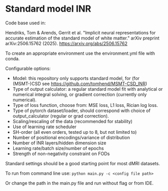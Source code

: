 # Standard model INR
Code base used in: 

Hendriks, Tom & Arends, Gerrit et al. "Implicit neural representations for accurate estimation of the standard model of white matter." arXiv preprint arXiv:2506.15762 (2025).
https://arxiv.org/abs/2506.15762

To create an appropriate environment use the environment.yml file with conda.

Configurable options:
- Model: this repository only supports standard model, for (for (MSMT-)CSD see https://github.com/tomhend/MSMT-CSD_INR)
- Type of output calculator: a regular standard model fit with analytical or numerical integral solving, or gradient correction (currently only numerical).
- Type of loss function, choose from: MSE loss, L1 loss, Rician log loss.
- Type of pytorch dataset/loader, should correspond with choice of output_calculator (regular or grad correction).
- Scaling/rescaling of the data (recommended for stability)
- Use of learning rate scheduler
- SH-order (all even orders, tested up to 8, but not limited to)
- Number of positional encodings/variance of distribution
- Number of INR layers/hidden dimension size
- Learning rate/batch size/number of epochs
- Strength of non-negativity constraint on FODs

Standard settings should be a good starting point for most dMRI datasets.

To run from command line use:
```python main.py -c <config file path>```

Or change the path in the main.py file and run without flag or from IDE.
